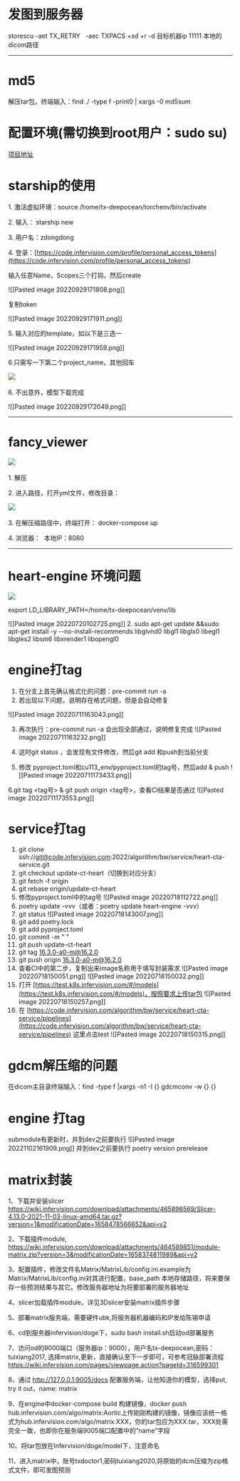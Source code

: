 # 发图到服务器
storescu -aet TX_RETRY   -aec TXPACS +sd +r -d 目标机器ip 11111 本地的dicom路径
***

# md5
解压tar包，终端输入：find ./ -type f -print0 | xargs -0 md5sum

# 配置环境(需切换到root用户：sudo su)
[项目地址](https://code.infervision.com/starship/starship_universal_dev_env)


# starship的使用
1. 激活虚拟环境：source /home/tx-deepocean/torchenv/bin/activate

2. 输入： starship new

3. 用户名：zdongdong

4. 登录：[https://code.infervision.com/profile/personal_access_tokens](https://code.infervision.com/profile/personal_access_tokens)

输入任意Name，Scopes三个打钩，然后create

![[Pasted image 20220929171808.png]]

复制token

![[Pasted image 20220929171911.png]]

5. 输入对应的template，如以下是三选一

![[Pasted image 20220929171959.png]]

6.只需写一下第二个project_name，其他回车

![](file:////tmp/wps-zdongdong/ksohtml/wpsWAOlXN.jpg) 

6. 不出意外，模型下载完成

![[Pasted image 20220929172049.png]]


***
# fancy_viewer

![](file:////tmp/wps-zdongdong/ksohtml/wpsMMQTkO.jpg) 

1. 解压

2. 进入路径，打开yml文件，修改目录：

![](file:////tmp/wps-zdongdong/ksohtml/wpsEbmSpP.jpg) 

3. 在解压缩路径中，终端打开： docker-compose up

4. 浏览器：  本地IP：8080
***

# heart-engine 环境问题
![](file:////tmp/wps-zdongdong/ksohtml/wpsZmmWmQ.jpg)

export LD_LIBRARY_PATH=/home/tx-deepocean/venv/lib


![[Pasted image 20220720102725.png]]
2. sudo apt-get update &&sudo  apt-get install -y --no-install-recommends  libglvnd0 libgl1 libglx0 libegl1 libgles2 libsm6 libxrender1 libopengl0

# engine打tag
1. 在分支上首先确认格式化的问题：pre-commit run -a
2. 若出现以下问题，说明存在格式问题，但是会自动修复

![[Pasted image 20220711163043.png]]

3. 再次执行：pre-commit run -a 会出现全部通过，说明修复完成
![[Pasted image 20220711163232.png]]

4. 这时git status ，会发现有文件修改，然后git add 和push到当前分支

5. 修改 pyproject.toml和cu113_env/pyproject.toml的tag号，然后add & push
![[Pasted image 20220711173433.png]]

6.git tag <tag号> & git push origin <tag号>，查看CI结果是否通过
![[Pasted image 20220711173553.png]]

# service打tag
1. git clone ssh://git@code.infervision.com:2022/algorithm/bw/service/heart-cta-service.git
2. git checkout update-ct-heart（切换到对应分支）
3. git fetch -f origin
4. git rebase origin/update-ct-heart
5. 修改pyproject.toml中的tag号
![[Pasted image 20220718112722.png]]
6. poetry update -vvv（或者：poetry update heart-engine -vvv）
7. git status
![[Pasted image 20220718143007.png]]
8. git add poetry.lock
9. git add pyproject.toml
10. git commit -m " "
11. git push update-ct-heart
12. git tag 16.3.0-a0-m@16.2.0
13. git push origin 16.3.0-a0-m@16.2.0
14. 查看CI中的第二步，复制出来image名称用于填写封装需求
![[Pasted image 20220718150051.png]]
![[Pasted image 20220718150032.png]]
15. 打开 [https://test.k8s.infervision.com/#/models](https://test.k8s.infervision.com/#/models)，按照要求上传tar包
![[Pasted image 20220718150257.png]]
16. 在 [https://code.infervision.com/algorithm/bw/service/heart-cta-service/pipelines](https://code.infervision.com/algorithm/bw/service/heart-cta-service/pipelines) 这里点击test
![[Pasted image 20220718150315.png]]


# gdcm解压缩的问题
在dicom主目录终端输入：find -type f |xargs -n1 -I {} gdcmconv -w {} {}


# engine 打tag
submodule有更新时，并到dev之前要执行
![[Pasted image 20221102161909.png]]
并到dev之前要执行 poetry version prerelease


# matrix封装
1、下载并安装slicer  https://wiki.infervision.com/download/attachments/465896569/Slicer-4.13.0-2021-11-03-linux-amd64.tar.gz?version=1&modificationDate=1658478566652&api=v2

2、下载插件module, https://wiki.infervision.com/download/attachments/464589851/module-matrix.zip?version=3&modificationDate=1658374811989&api=v2

3、配置插件，修改文件名Matrix/MatrixLib/config.ini.example为Matrix/MatrixLib/config.ini对其进行配置，base_path 本地存储路径，将来要保存一些预测结果与其它。修改服务器地址为将要部署的服务器地址

4、slicer加载插件module，详见3Dslicer安装matrix插件步骤

5、部署matrix服务端，需要硬件ubk,将服务器机器编码和IP发给陈锡申请

6、cd到服务器infervision/doge下，sudo bash install.sh启动od部署服务

7、访问od的9000端口（服务器ip：9000），用户名tx-deepocean,密码：tuixiang2017, 选择matrix,更新，直接确认至下一步即可，可参考冠脉部署流程 https://wiki.infervision.com/pages/viewpage.action?pageId=316599301

8、通过 http://127.0.0.1:9005/docs 配置服务端，让他知道你的模型，选择put, try it out，name: matrix

9、在engine中docker-compose build 构建镜像，docker push hub.infervision.com/algo/matrix:Aortic上传刚刚构建的镜像，镜像应该统一格式为hub.infervision.com/algo/matrix:XXX，你的tar包应为XXX.tar，XXX处需完全一致，也即你在服务端9005端口配置中的“name”字段

10、将tar包放在Infervision/doge/model下，注意命名

11、进入matrix中，账号txdoctor1,密码tuixiang2020,将原始的dcm压缩为zip格式文件，即可发图预测
